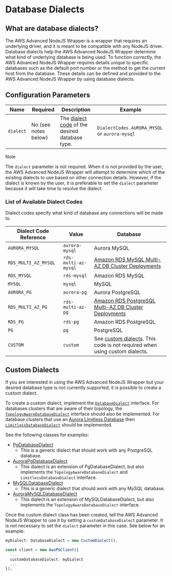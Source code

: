 # Database Dialects

## What are database dialects?

The AWS Advanced NodeJS Wrapper is a wrapper that requires an underlying driver, and it is meant to be compatible with any NodeJS driver. Database dialects help the AWS Advanced NodeJS Wrapper determine what kind of underlying database is being used. To function correctly, the AWS Advanced NodeJS Wrapper requires details unique to specific databases such as the default port number or the method to get the current host from the database. These details can be defined and provided to the AWS Advanced NodeJS Wrapper by using database dialects.

## Configuration Parameters

| Name      | Required             | Description                                                                        | Example                                       |
| --------- | -------------------- | ---------------------------------------------------------------------------------- | --------------------------------------------- |
| `dialect` | No (see notes below) | The [dialect code](#list-of-available-dialect-codes) of the desired database type. | `DialectCodes.AURORA_MYSQL` or `aurora-mysql` |

> [!NOTE]
> The `dialect` parameter is not required. When it is not provided by the user, the AWS Advanced NodeJS Wrapper will attempt to determine which of the existing dialects to use based on other connection details. However, if the dialect is known by the user, it is preferable to set the `dialect` parameter because it will take time to resolve the dialect.

### List of Available Dialect Codes

Dialect codes specify what kind of database any connections will be made to.

| Dialect Code Reference | Value                | Database                                                                                                                                           |
| ---------------------- | -------------------- | -------------------------------------------------------------------------------------------------------------------------------------------------- |
| `AURORA_MYSQL`         | `aurora-mysql`       | Aurora MySQL                                                                                                                                       |
| `RDS_MULTI_AZ_MYSQL`   | `rds-multi-az-mysql` | [Amazon RDS MySQL Multi-AZ DB Cluster Deployments](https://docs.aws.amazon.com/AmazonRDS/latest/UserGuide/multi-az-db-clusters-concepts.html)      |
| `RDS_MYSQL`            | `rds-mysql`          | Amazon RDS MySQL                                                                                                                                   |
| `MYSQL`                | `mysql`              | MySQL                                                                                                                                              |
| `AURORA_PG`            | `aurora-pg`          | Aurora PostgreSQL                                                                                                                                  |
| `RDS_MULTI_AZ_PG`      | `rds-multi-az-pg`    | [Amazon RDS PostgreSQL Multi-AZ DB Cluster Deployments](https://docs.aws.amazon.com/AmazonRDS/latest/UserGuide/multi-az-db-clusters-concepts.html) |
| `RDS_PG`               | `rds-pg`             | Amazon RDS PostgreSQL                                                                                                                              |
| `PG`                   | `pg`                 | PostgreSQL                                                                                                                                         |
| `CUSTOM`               | `custom`             | See [custom dialects](#custom-dialects). This code is not required when using custom dialects.                                                     |

## Custom Dialects

If you are interested in using the AWS Advanced NodeJS Wrapper but your desired database type is not currently supported, it is possible to create a custom dialect.

To create a custom dialect, implement the [`DatabaseDialect`](../../common/lib/database_dialect/database_dialect.ts) interface. For databases clusters that are aware of their topology, the [`TopologyAwareDatabaseDialect`](../../common/lib/topology_aware_database_dialect.ts) interface should also be implemented. For database clusters that use an [Aurora Limitless Database](../../docs/using-the-nodejs-wrapper/using-plugins/UsingTheLimitlessConnectionPlugin.md#what-is-amazon-aurora-limitless-database) then [`LimitlessDatabaseDialect`](../../common/lib/database_dialect/limitless_database_dialect.ts) should be implemented.

See the following classes for examples:

- [PgDatabaseDialect](../../pg/lib/dialect/pg_database_dialect.ts)
  - This is a generic dialect that should work with any PostgreSQL database.
- [AuroraPgDatabaseDialect](../../pg/lib/dialect/aurora_pg_database_dialect.ts)
  - This dialect is an extension of PgDatabaseDialect, but also implements the `TopologyAwareDatabaseDialect` and `LimitlessDatabaseDialect` interface.
- [MySQLDatabaseDialect](../../mysql/lib/dialect/mysql_database_dialect.ts)
  - This is a generic dialect that should work with any MySQL database.
- [AuroraMySQLDatabaseDialect](../../mysql/lib/dialect/aurora_mysql_database_dialect.ts)
  - This dialect is an extension of MySQLDatabaseDialect, but also implements the `TopologyAwareDatabaseDialect` interface.

Once the custom dialect class has been created, tell the AWS Advanced NodeJS Wrapper to use it by setting a `customDatabaseDialect` parameter. It is not necessary to set the `dialect` parameter in this case. See below for an example:

```typescript
myDialect: DatabaseDialect = new CustomDialect();

const client = new AwsPGClient({
  ...
  customDatabaseDialect: myDialect
  ...
});

```
